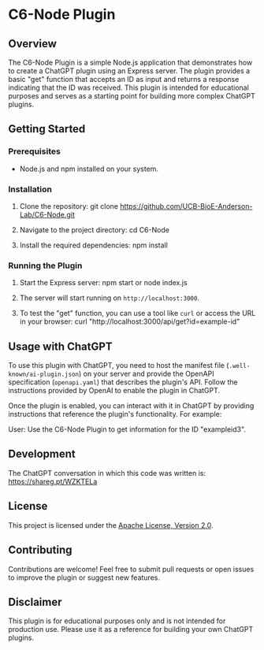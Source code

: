 # C6-Node Plugin

## Overview

The C6-Node Plugin is a simple Node.js application that demonstrates how to create a ChatGPT plugin using an Express server. The plugin provides a basic "get" function that accepts an ID as input and returns a response indicating that the ID was received. This plugin is intended for educational purposes and serves as a starting point for building more complex ChatGPT plugins.

## Getting Started

### Prerequisites

- Node.js and npm installed on your system.

### Installation

1. Clone the repository:
git clone https://github.com/UCB-BioE-Anderson-Lab/C6-Node.git

2. Navigate to the project directory:
cd C6-Node

3. Install the required dependencies:
npm install

### Running the Plugin

1. Start the Express server:
npm start
or
node index.js

2. The server will start running on `http://localhost:3000`.

3. To test the "get" function, you can use a tool like `curl` or access the URL in your browser:
curl "http://localhost:3000/api/get?id=example-id"

## Usage with ChatGPT

To use this plugin with ChatGPT, you need to host the manifest file (`.well-known/ai-plugin.json`) on your server and provide the OpenAPI specification (`openapi.yaml`) that describes the plugin's API. Follow the instructions provided by OpenAI to enable the plugin in ChatGPT.

Once the plugin is enabled, you can interact with it in ChatGPT by providing instructions that reference the plugin's functionality. For example:

User: Use the C6-Node Plugin to get information for the ID "exampleid3".

## Development
The ChatGPT conversation in which this code was written is:
https://shareg.pt/WZKTELa

## License

This project is licensed under the [Apache License, Version 2.0](http://www.apache.org/licenses/LICENSE-2.0).

## Contributing

Contributions are welcome! Feel free to submit pull requests or open issues to improve the plugin or suggest new features.

## Disclaimer

This plugin is for educational purposes only and is not intended for production use. Please use it as a reference for building your own ChatGPT plugins.
